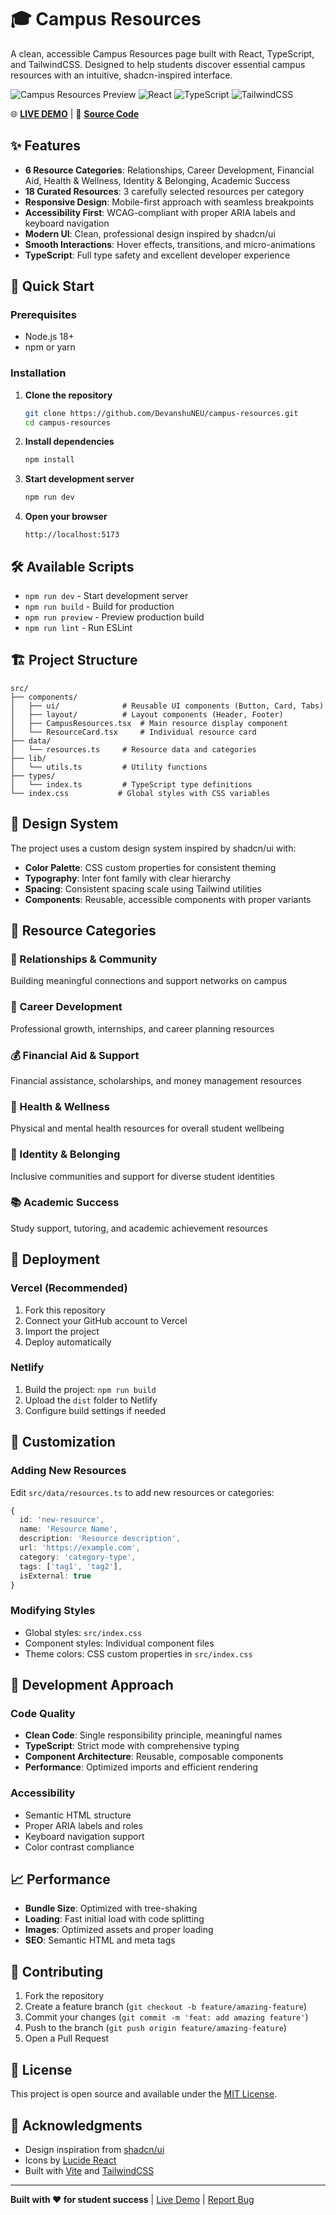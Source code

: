 # 🎓 Campus Resources

A clean, accessible Campus Resources page built with React, TypeScript, and TailwindCSS. Designed to help students discover essential campus resources with an intuitive, shadcn-inspired interface.

![Campus Resources Preview](https://img.shields.io/badge/Status-Live-brightgreen)
![React](https://img.shields.io/badge/React-18+-blue)
![TypeScript](https://img.shields.io/badge/TypeScript-5.8+-blue)
![TailwindCSS](https://img.shields.io/badge/TailwindCSS-4.1+-blue)

🌐 **[LIVE DEMO](https://campus-resources-2omn94hdz-devs-projects-57ef0b7b.vercel.app)** | 📂 **[Source Code](https://github.com/DevanshuNEU/campus-resources)**

## ✨ Features

- **6 Resource Categories**: Relationships, Career Development, Financial Aid, Health & Wellness, Identity & Belonging, Academic Success
- **18 Curated Resources**: 3 carefully selected resources per category
- **Responsive Design**: Mobile-first approach with seamless breakpoints
- **Accessibility First**: WCAG-compliant with proper ARIA labels and keyboard navigation
- **Modern UI**: Clean, professional design inspired by shadcn/ui
- **Smooth Interactions**: Hover effects, transitions, and micro-animations
- **TypeScript**: Full type safety and excellent developer experience

## 🚀 Quick Start

### Prerequisites
- Node.js 18+ 
- npm or yarn

### Installation

1. **Clone the repository**
   ```bash
   git clone https://github.com/DevanshuNEU/campus-resources.git
   cd campus-resources
   ```

2. **Install dependencies**
   ```bash
   npm install
   ```

3. **Start development server**
   ```bash
   npm run dev
   ```

4. **Open your browser**
   ```
   http://localhost:5173
   ```

## 🛠️ Available Scripts

- `npm run dev` - Start development server
- `npm run build` - Build for production
- `npm run preview` - Preview production build
- `npm run lint` - Run ESLint

## 🏗️ Project Structure

```
src/
├── components/
│   ├── ui/              # Reusable UI components (Button, Card, Tabs)
│   ├── layout/          # Layout components (Header, Footer)
│   ├── CampusResources.tsx  # Main resource display component
│   └── ResourceCard.tsx     # Individual resource card
├── data/
│   └── resources.ts     # Resource data and categories
├── lib/
│   └── utils.ts         # Utility functions
├── types/
│   └── index.ts         # TypeScript type definitions
└── index.css           # Global styles with CSS variables
```

## 🎨 Design System

The project uses a custom design system inspired by shadcn/ui with:

- **Color Palette**: CSS custom properties for consistent theming
- **Typography**: Inter font family with clear hierarchy
- **Spacing**: Consistent spacing scale using Tailwind utilities
- **Components**: Reusable, accessible components with proper variants

## 📱 Resource Categories

### 👥 Relationships & Community
Building meaningful connections and support networks on campus

### 💼 Career Development  
Professional growth, internships, and career planning resources

### 💰 Financial Aid & Support
Financial assistance, scholarships, and money management resources

### 🏥 Health & Wellness
Physical and mental health resources for overall student wellbeing

### 🌈 Identity & Belonging
Inclusive communities and support for diverse student identities

### 📚 Academic Success
Study support, tutoring, and academic achievement resources

## 🚀 Deployment

### Vercel (Recommended)
1. Fork this repository
2. Connect your GitHub account to Vercel
3. Import the project
4. Deploy automatically

### Netlify
1. Build the project: `npm run build`
2. Upload the `dist` folder to Netlify
3. Configure build settings if needed

## 🔧 Customization

### Adding New Resources
Edit `src/data/resources.ts` to add new resources or categories:

```typescript
{
  id: 'new-resource',
  name: 'Resource Name',
  description: 'Resource description',
  url: 'https://example.com',
  category: 'category-type',
  tags: ['tag1', 'tag2'],
  isExternal: true
}
```

### Modifying Styles
- Global styles: `src/index.css`
- Component styles: Individual component files
- Theme colors: CSS custom properties in `src/index.css`

## 🌟 Development Approach

### Code Quality
- **Clean Code**: Single responsibility principle, meaningful names
- **TypeScript**: Strict mode with comprehensive typing
- **Component Architecture**: Reusable, composable components
- **Performance**: Optimized imports and efficient rendering

### Accessibility
- Semantic HTML structure
- Proper ARIA labels and roles
- Keyboard navigation support
- Color contrast compliance

## 📈 Performance

- **Bundle Size**: Optimized with tree-shaking
- **Loading**: Fast initial load with code splitting
- **Images**: Optimized assets and proper loading
- **SEO**: Semantic HTML and meta tags

## 🤝 Contributing

1. Fork the repository
2. Create a feature branch (`git checkout -b feature/amazing-feature`)
3. Commit your changes (`git commit -m 'feat: add amazing feature'`)
4. Push to the branch (`git push origin feature/amazing-feature`)
5. Open a Pull Request

## 📄 License

This project is open source and available under the [MIT License](LICENSE).

## 🙏 Acknowledgments

- Design inspiration from [shadcn/ui](https://ui.shadcn.com/)
- Icons by [Lucide React](https://lucide.dev/)
- Built with [Vite](https://vitejs.dev/) and [TailwindCSS](https://tailwindcss.com/)

---

**Built with ❤️ for student success** | [Live Demo](https://campus-resources-2omn94hdz-devs-projects-57ef0b7b.vercel.app) | [Report Bug](https://github.com/DevanshuNEU/campus-resources/issues)
